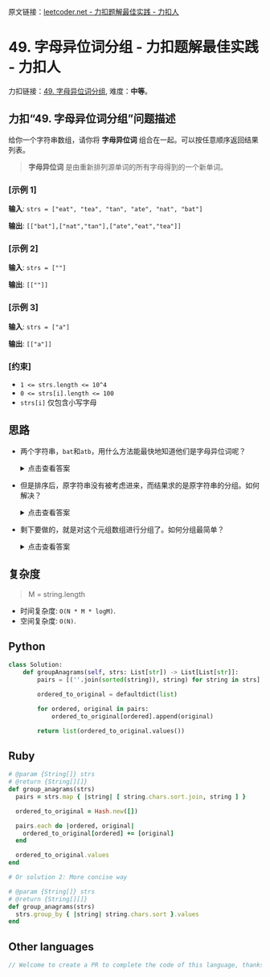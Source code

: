 原文链接：[leetcoder.net - 力扣题解最佳实践 - 力扣人](https://leetcoder.net/zh/leetcode/49-group-anagrams)

# 49. 字母异位词分组 - 力扣题解最佳实践 - 力扣人

力扣链接：[49. 字母异位词分组](https://leetcode.cn/problems/group-anagrams), 难度：**中等**。

## 力扣“49. 字母异位词分组”问题描述

给你一个字符串数组，请你将 **字母异位词** 组合在一起。可以按任意顺序返回结果列表。

> **字母异位词** 是由重新排列源单词的所有字母得到的一个新单词。

### [示例 1]

**输入**: `strs = ["eat", "tea", "tan", "ate", "nat", "bat"]`

**输出**: `[["bat"],["nat","tan"],["ate","eat","tea"]]`

### [示例 2]

**输入**: `strs = [""]`

**输出**: `[[""]]`

### [示例 3]

**输入**: `strs = ["a"]`

**输出**: `[["a"]]`

### [约束]

- `1 <= strs.length <= 10^4`
- `0 <= strs[i].length <= 100`
- `strs[i]` 仅包含小写字母

## 思路

- 两个字符串，`bat`和`atb`，用什么方法能最快地知道他们是字母异位词呢？

    <details><summary>点击查看答案</summary><p>将每个字符串都按字母表顺序排序，然后比较排过序的两个字符串。相等，就是。</p></details>

- 但是排序后，原字符串没有被考虑进来，而结果求的是原字符串的分组。如何解决？

    <details><summary>点击查看答案</summary><p>用元组，即把按字母表顺序排序后的字符串和原字符串放在一个元组里，像这样：`("abt", "bat")`。</p></details>

- 剩下要做的，就是对这个元组数组进行分组了。如何分组最简单？

    <details><summary>点击查看答案</summary><p>用`Map`，`key`是按字母表顺序排过序的字符串，`value`是原字符串的数组。</p></details>

## 复杂度

> M = string.length

- 时间复杂度: `O(N * M * logM)`.
- 空间复杂度: `O(N)`.

## Python

```python
class Solution:
    def groupAnagrams(self, strs: List[str]) -> List[List[str]]:
        pairs = [(''.join(sorted(string)), string) for string in strs]

        ordered_to_original = defaultdict(list)

        for ordered, original in pairs:
            ordered_to_original[ordered].append(original)

        return list(ordered_to_original.values())
```

## Ruby

```ruby
# @param {String[]} strs
# @return {String[][]}
def group_anagrams(strs)
  pairs = strs.map { |string| [ string.chars.sort.join, string ] }

  ordered_to_original = Hash.new([])

  pairs.each do |ordered, original|
    ordered_to_original[ordered] += [original]
  end

  ordered_to_original.values
end

# Or solution 2: More concise way

# @param {String[]} strs
# @return {String[][]}
def group_anagrams(strs)
  strs.group_by { |string| string.chars.sort }.values
end
```

## Other languages

```java
// Welcome to create a PR to complete the code of this language, thanks!
```

